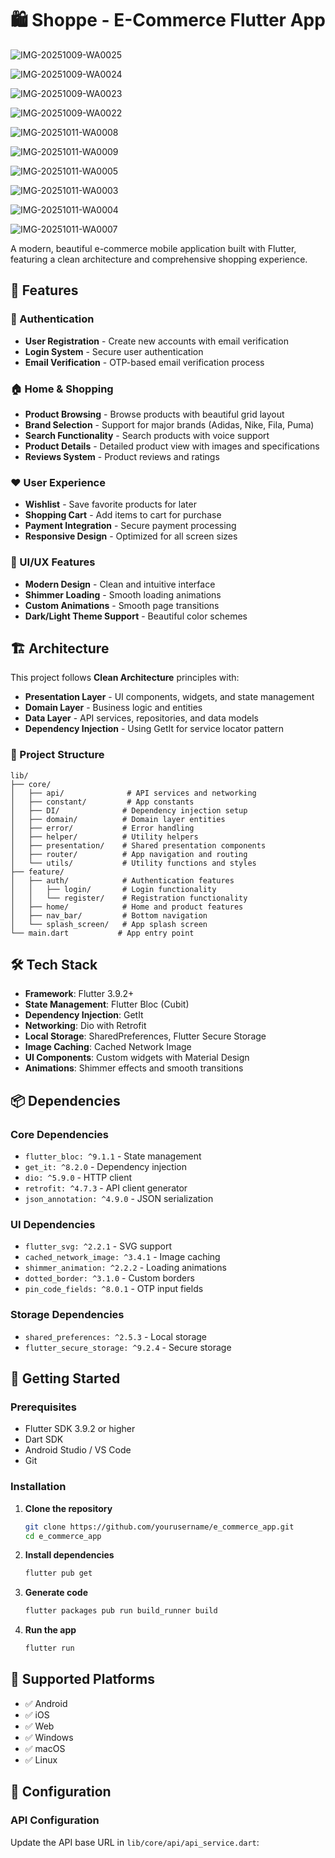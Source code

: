 # 🛍️ Shoppe - E-Commerce Flutter App

![IMG-20251009-WA0025](https://github.com/user-attachments/assets/97d7bf79-a10b-44b0-96ba-169b7ca22eee)

![IMG-20251009-WA0024](https://github.com/user-attachments/assets/0a68e379-ccb3-4ecb-b129-f07850981242)

![IMG-20251009-WA0023](https://github.com/user-attachments/assets/a8bc4e0c-8692-4982-a559-64ebbbe990c6)

![IMG-20251009-WA0022](https://github.com/user-attachments/assets/f9f7c6a9-32c1-469b-a2d3-37ed26784f2f)

![IMG-20251011-WA0008](https://github.com/user-attachments/assets/61e8c248-8244-42c3-ae31-7966316b0eb6)

![IMG-20251011-WA0009](https://github.com/user-attachments/assets/609c2a76-9e90-4511-8de0-c2626beb3d4a)

![IMG-20251011-WA0005](https://github.com/user-attachments/assets/cd51a8c3-4dba-468f-bc75-348487632d9a)

![IMG-20251011-WA0003](https://github.com/user-attachments/assets/93fd28a4-a94f-4c38-b3f0-d5a764c2c445)

![IMG-20251011-WA0004](https://github.com/user-attachments/assets/17a391f7-34ec-4f69-9f95-c82177955077)

![IMG-20251011-WA0007](https://github.com/user-attachments/assets/b2bd89bf-1734-4ae3-9494-c298d664517b)

A modern, beautiful e-commerce mobile application built with Flutter, featuring a clean architecture and comprehensive shopping experience.

## 📱 Features

### 🔐 Authentication
- **User Registration** - Create new accounts with email verification
- **Login System** - Secure user authentication
- **Email Verification** - OTP-based email verification process

### 🏠 Home & Shopping
- **Product Browsing** - Browse products with beautiful grid layout
- **Brand Selection** - Support for major brands (Adidas, Nike, Fila, Puma)
- **Search Functionality** - Search products with voice support
- **Product Details** - Detailed product view with images and specifications
- **Reviews System** - Product reviews and ratings

### ❤️ User Experience
- **Wishlist** - Save favorite products for later
- **Shopping Cart** - Add items to cart for purchase
- **Payment Integration** - Secure payment processing
- **Responsive Design** - Optimized for all screen sizes

### 🎨 UI/UX Features
- **Modern Design** - Clean and intuitive interface
- **Shimmer Loading** - Smooth loading animations
- **Custom Animations** - Smooth page transitions
- **Dark/Light Theme Support** - Beautiful color schemes

## 🏗️ Architecture

This project follows **Clean Architecture** principles with:

- **Presentation Layer** - UI components, widgets, and state management
- **Domain Layer** - Business logic and entities
- **Data Layer** - API services, repositories, and data models
- **Dependency Injection** - Using GetIt for service locator pattern

### 📁 Project Structure

```
lib/
├── core/
│   ├── api/              # API services and networking
│   ├── constant/         # App constants
│   ├── DI/              # Dependency injection setup
│   ├── domain/          # Domain layer entities
│   ├── error/           # Error handling
│   ├── helper/          # Utility helpers
│   ├── presentation/    # Shared presentation components
│   ├── router/          # App navigation and routing
│   └── utils/           # Utility functions and styles
├── feature/
│   ├── auth/            # Authentication features
│   │   ├── login/       # Login functionality
│   │   └── register/    # Registration functionality
│   ├── home/            # Home and product features
│   ├── nav_bar/         # Bottom navigation
│   └── splash_screen/   # App splash screen
└── main.dart           # App entry point
```

## 🛠️ Tech Stack

- **Framework**: Flutter 3.9.2+
- **State Management**: Flutter Bloc (Cubit)
- **Dependency Injection**: GetIt
- **Networking**: Dio with Retrofit
- **Local Storage**: SharedPreferences, Flutter Secure Storage
- **Image Caching**: Cached Network Image
- **UI Components**: Custom widgets with Material Design
- **Animations**: Shimmer effects and smooth transitions

## 📦 Dependencies

### Core Dependencies
- `flutter_bloc: ^9.1.1` - State management
- `get_it: ^8.2.0` - Dependency injection
- `dio: ^5.9.0` - HTTP client
- `retrofit: ^4.7.3` - API client generator
- `json_annotation: ^4.9.0` - JSON serialization

### UI Dependencies
- `flutter_svg: ^2.2.1` - SVG support
- `cached_network_image: ^3.4.1` - Image caching
- `shimmer_animation: ^2.2.2` - Loading animations
- `dotted_border: ^3.1.0` - Custom borders
- `pin_code_fields: ^8.0.1` - OTP input fields

### Storage Dependencies
- `shared_preferences: ^2.5.3` - Local storage
- `flutter_secure_storage: ^9.2.4` - Secure storage

## 🚀 Getting Started

### Prerequisites
- Flutter SDK 3.9.2 or higher
- Dart SDK
- Android Studio / VS Code
- Git

### Installation

1. **Clone the repository**
   ```bash
   git clone https://github.com/yourusername/e_commerce_app.git
   cd e_commerce_app
   ```

2. **Install dependencies**
   ```bash
   flutter pub get
   ```

3. **Generate code**
   ```bash
   flutter packages pub run build_runner build
   ```

4. **Run the app**
   ```bash
   flutter run
   ```

## 📱 Supported Platforms

- ✅ Android
- ✅ iOS
- ✅ Web
- ✅ Windows
- ✅ macOS
- ✅ Linux

## 🔧 Configuration

### API Configuration
Update the API base URL in `lib/core/api/api_service.dart`:
